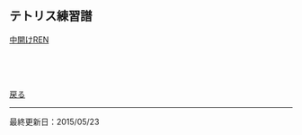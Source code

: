 ## テトリス練習譜

<!-- <script src="/share/js/tracking.js"></script> -->
<!-- <link rel="stylesheet" type="text/css"  href="/share/css/markdown.css"> -->

[中開けREN](http://www.cuboktahedron.sakura.ne.jp/tetsimu/?f=8y000y88y000y88y000y88y000y88y000y88y000y88y000y88y000y88y000y88y000y88y000y88y000y88y000y88y000y88y000y88y000y88y000y88y000y88y000y88y000y88y000y88y000y88y000y88y028y88y008y8&h=0&v=0.97)

　
----
[戻る](../index.html)

----
最終更新日：2015/05/23

